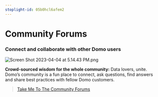 ```yaml
---
stoplight-id: 05b0hcl6afem2
---
```


# Community Forums

### Connect and collaborate with other Domo users
![Screen Shot 2023-04-04 at 5.14.43 PM.png](../../assets/images/Screen%20Shot%202023-04-04%20at%205.14.43%20PM.png)

**Crowd-sourced wisdom for the whole community:** Data lovers, unite. Domo’s community is a fun place to connect, ask questions, find answers and share best practices with fellow Domo customers.

> [Take Me To The Community Forums](https://community-forums.domo.com/main)